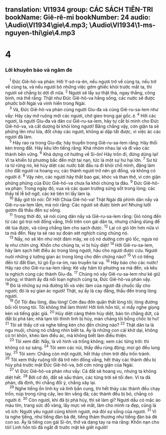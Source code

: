 translation: VI1934
group: CÁC SÁCH TIÊN-TRI
bookName: Giê-rê-mi 
bookNumber: 24
audio: \Audio\VI1934\gie\4.mp3; \Audio\VI1934\1-ms-nguyen-thi\gie\4.mp3
-------

<div class="title"><h1>4</h1><h3>Lời khuyên bảo và ngăm đe</h3></div>
<span class="verse gie_4_1"> <sup>1</sup> Đức Giê-hô-va phán: Hỡi Y-sơ-ra-ên, nếu ngươi trở về cùng ta, nếu trở về cùng ta, và nếu ngươi bỏ những việc gớm ghiếc khỏi trước mắt ta, thì ngươi sẽ chẳng bị dời đi nữa. </span>
<span class="verse gie_4_2"><sup>2</sup> Ngươi sẽ lấy sự thật thà, ngay thẳng, công bình, mà thề rằng: Thật như Đức Giê-hô-va hằng sống, các nước sẽ được phước bởi Ngài và vinh hiển trong Ngài. <br/></span>
<span class="verse gie_4_3"> <sup>3</sup> Vả, Đức Giê-hô-va phán cùng người Giu-đa và cùng Giê-ru-sa-lem như vầy: Hãy cày mở ruộng mới các ngươi, chớ gieo trong gai gốc.<a data-toggle="tooltip" data-placement="bottom" title="Os 10:12">⚓</a></span>
<span class="verse gie_4_4"><sup>4</sup> Hỡi các ngươi, là người Giu-đa và dân cư Giê-ru-sa-lem, hãy tự cắt bì mình cho Đức Giê-hô-va, và cất dương bì khỏi lòng ngươi! Bằng chẳng vậy, cơn giận ta sẽ phừng lên như lửa, đốt cháy các ngươi, không ai dập tắt được, vì việc ác các ngươi đã làm. <br/></span>
<span class="verse gie_4_5"> <sup>5</sup> Hãy rao ra trong Giu-đa; hãy truyền trong Giê-ru-sa-lem rằng: Hãy thổi kèn trong đất. Hãy kêu lớn tiếng rằng: Khá nhóm nhau lại và đi vào các thành bền vững. </span>
<span class="verse gie_4_6"><sup>6</sup> Khá dựng cờ hướng về Si-ôn! Hãy trốn đi, đừng dừng lại! Vì ta khiến từ phương bắc đến một tai nạn, tức là một sự hư hại lớn. </span>
<span class="verse gie_4_7"><sup>7</sup> Sư tử ra từ rừng nó, kẻ hủy diệt các nước bắt đầu ra đi khỏi chỗ mình, đặng làm cho đất ngươi ra hoang vu; các thành ngươi trở nên gò đống, và không có người ở. </span>
<span class="verse gie_4_8"><sup>8</sup> Vậy nên, các ngươi hãy thắt bao gai, khóc và than thở, vì cơn giận phừng phừng của Đức Giê-hô-va chưa lìa khỏi chúng ta đâu. </span>
<span class="verse gie_4_9"><sup>9</sup> Đức Giê-hô-va phán: Trong ngày đó, vua và các quan trưởng sửng sốt trong lòng; các thầy tế lễ bỡ ngỡ, các kẻ tiên tri lấy làm lạ. <br/></span>
<span class="verse gie_4_10"> <sup>10</sup> Bấy giờ tôi nói: Ôi! Hỡi Chúa Giê-hô-va! Thật Ngài đã phỉnh dân nầy và Giê-ru-sa-lem lắm, mà nói rằng: Các ngươi sẽ được bình an! Nhưng lưỡi gươm đã thấu đến sự sống. <br/></span>
<span class="verse gie_4_11"> <sup>11</sup> Trong thời đó, sẽ nói cùng dân nầy và Giê-ru-sa-lem rằng: Gió nóng đến từ các gò trọi nơi đồng vắng, thổi trên con gái dân ta, nhưng chẳng dùng để dê lúa được, và cũng chẳng làm cho sạch được. </span>
<span class="verse gie_4_12"><sup>12</sup> Lại có gió lớn hơn nữa vì ta mà đến. Nay ta sẽ rao sự đoán xét nghịch cùng chúng nó. <br/></span>
<span class="verse gie_4_13"> <sup>13</sup> Nầy, nó sẽ lên như một đám mây, xe cộ nó dường cơn gió lốc, ngựa nó lẹ như chim ưng. Khốn cho chúng ta, vì bị hủy diệt! </span>
<span class="verse gie_4_14"><sup>14</sup> Hỡi Giê-ru-sa-lem, hãy làm sạch hết điều ác trong lòng ngươi, hầu cho ngươi được cứu. Ngươi nuôi những ý tưởng gian ác trong lòng cho đến chừng nào? </span>
<span class="verse gie_4_15"><sup>15</sup> Vì có tiếng đến từ đất Đan, từ gò Ép-ra-im, rao truyền tai vạ. </span>
<span class="verse gie_4_16"><sup>16</sup> Hãy báo cho các nước! Hãy rao cho Giê-ru-sa-lem rằng: Kẻ vây hãm từ phương xa mà đến, và kêu la nghịch cùng các thành Giu-đa. </span>
<span class="verse gie_4_17"><sup>17</sup> Chúng nó vây Giê-ru-sa-lem như kẻ giữ ruộng; vì thành ấy đã nổi loạn nghịch cùng ta, Đức Giê-hô-va phán vậy. </span>
<span class="verse gie_4_18"><sup>18</sup> Đó là những sự mà đường lối và việc làm của ngươi đã chuốc lấy cho ngươi; đó là sự gian ác ngươi! Thật, sự ấy là cay đắng, thấu đến trong lòng ngươi. <br/></span>
<span class="verse gie_4_19"> <sup>19</sup> Ôi! Tôi đau lòng, đau lòng! Cơn đau đớn quặn thắt lòng tôi; lòng đương bối rối trong tôi. Tôi không thể làm thinh! Hỡi linh hồn tôi, vì mầy nghe giọng kèn và tiếng giặc giã. </span>
<span class="verse gie_4_20"><sup>20</sup> Hủy diệt càng thêm hủy diệt, báo tin chẳng dứt, cả đất bị phá tán; nhà tạm tôi thình lình bị hủy, màn cháng tôi bỗng chốc bị hư! </span>
<span class="verse gie_4_21"><sup>21</sup> Tôi sẽ thấy cờ và nghe tiếng kèn cho đến chừng nào? </span>
<span class="verse gie_4_22"><sup>22</sup> Thật dân ta là ngu muội, chúng nó chẳng nhìn biết ta. Ấy là những con cái khờ dại, không có trí khôn, khéo làm điều ác, mà không biết làm điều thiện. <br/></span>
<span class="verse gie_4_23"> <sup>23</sup> Tôi xem đất: Nầy, là vô hình và trống không; xem các từng trời: thì không có sự sáng. </span>
<span class="verse gie_4_24"><sup>24</sup> Tôi xem các núi, thấy đều rúng động; mọi gò đều lung lay. </span>
<span class="verse gie_4_25"><sup>25</sup> Tôi xem: Chẳng còn một người, hết thảy chim trời đều trốn tránh. </span>
<span class="verse gie_4_26"><sup>26</sup> Tôi xem thấy ruộng tốt đã trở nên đồng vắng, hết thảy các thành đều bị hủy phá trước mặt Đức Giê-hô-va, bởi cơn nóng giận của Ngài. <br/></span>
<span class="verse gie_4_27"> <sup>27</sup> Vì Đức Giê-hô-va phán như vầy: Cả đất sẽ hoang vu, nhưng ta không diệt hết. </span>
<span class="verse gie_4_28"><sup>28</sup> Bởi cớ đó, đất sẽ sầu thảm, các từng trời sẽ tối đen. Vì ta đã phán, đã định, thì chẳng đổi ý, chẳng xây lại. <br/></span>
<span class="verse gie_4_29"> <sup>29</sup> Nghe tiếng ồn lính kỵ và lính bắn cung, thì hết thảy các thành đều chạy trốn; núp trong rừng cây, leo lên vầng đá; các thành đều bị bỏ, chẳng có người ở. </span>
<span class="verse gie_4_30"><sup>30</sup> Còn ngươi, khi đã bị phá hủy, thì sẽ làm gì? Ngươi dầu có mặc áo màu tím, trang sức đồ vàng, lấy mực vẽ mắt, làm cho mình ra đẹp, cũng là vô ích: Người yêu ngươi cũng khinh ngươi, mà đòi sự sống của ngươi. </span>
<span class="verse gie_4_31"><sup>31</sup> Vì ta nghe tiếng, như tiếng đàn bà đẻ, tiếng thảm thương như tiếng đàn bà đẻ con so. Ấy là tiếng con gái Si-ôn, thở và dang tay ra mà rằng: Khốn nạn cho tôi! Linh hồn tôi đã ngất đi trước mặt kẻ giết người! <br/></span>
